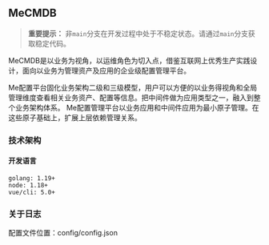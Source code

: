 ## MeCMDB

>**重要提示：** 非`main`分支在开发过程中处于不稳定状态。请通过`main`分支获取稳定代码。

MeCMDB是以业务为视角，以运维角色为切入点，借鉴互联网上优秀生产实践设计，面向以业务为管理资产及应用的企业级配置管理平台。

Me配置平台固化业务架构二级和三级模型，用户可以方便的以业务得视角和全局管理维度查看相关业务资产、配置等信息。把中间件做为应用类型之一，融入到整个业务架构体系。
Me配置管理平台以业务应用和中间件应用为最小原子管理。在这些原子基础上，扩展上层依赖管理关系。

### 技术架构
#### 开发语言
```text
golang: 1.19+
node: 1.18+
vue/cli: 5.0+
```
### 关于日志
配置文件位置：config/config.json
